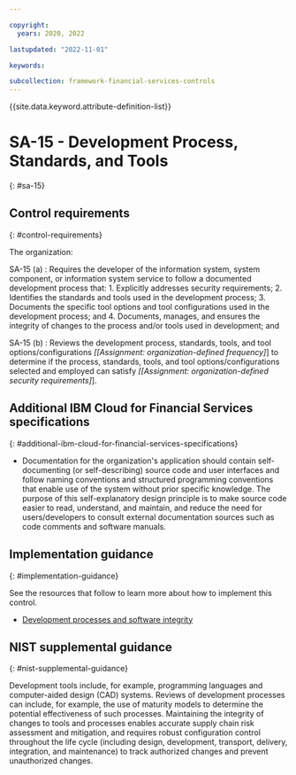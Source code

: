 ```yaml
---

copyright:
  years: 2020, 2022

lastupdated: "2022-11-01"

keywords:

subcollection: framework-financial-services-controls
---
```


{{site.data.keyword.attribute-definition-list}}

               
# SA-15 - Development Process, Standards, and Tools
{: #sa-15}

## Control requirements
{: #control-requirements}

The organization:

SA-15 (a)
    : Requires the developer of the information system, system component, or information system service to follow a documented development process that:
      1. Explicitly addresses security requirements;
      2. Identifies the standards and tools used in the development process;
      3. Documents the specific tool options and tool configurations used in the development process; and
      4. Documents, manages, and ensures the integrity of changes to the process and/or tools used in development; and

SA-15 (b)
    : Reviews the development process, standards, tools, and tool options/configurations _[[Assignment: organization-defined frequency]_] to determine if the process, standards, tools, and tool options/configurations selected and employed can satisfy _[[Assignment: organization-defined security requirements]_].

## Additional IBM Cloud for Financial Services specifications
{: #additional-ibm-cloud-for-financial-services-specifications}

- Documentation for the organization's application should contain self-documenting (or self-describing) source code and user interfaces and follow naming conventions and structured programming conventions that enable use of the system without prior specific knowledge.  The purpose of this self-explanatory design principle is to make source code easier to read, understand, and maintain, and reduce the need for users/developers to consult external documentation sources such as code comments and software manuals.

## Implementation guidance
{: #implementation-guidance}

See the resources that follow to learn more about how to implement this control.

- [Development processes and software integrity](/docs/framework-financial-services?topic=framework-financial-services-shared-development-processes)

## NIST supplemental guidance
{: #nist-supplemental-guidance}

Development tools include, for example, programming languages and computer-aided design (CAD) systems. Reviews of development processes can include, for example, the use of maturity models to determine the potential effectiveness of such processes. Maintaining the integrity of changes to tools and processes enables accurate supply chain risk assessment and mitigation, and requires robust configuration control throughout the life cycle (including design, development, transport, delivery, integration, and maintenance) to track authorized changes and prevent unauthorized changes.





